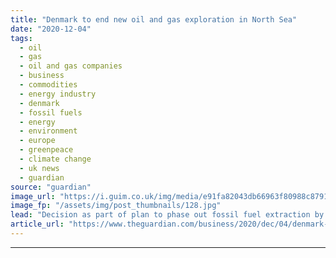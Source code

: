 ```yaml
---
title: "Denmark to end new oil and gas exploration in North Sea"
date: "2020-12-04"
tags: 
  - oil
  - gas
  - oil and gas companies
  - business
  - commodities
  - energy industry
  - denmark
  - fossil fuels
  - energy
  - environment
  - europe
  - greenpeace
  - climate change
  - uk news
  - guardian
source: "guardian"
image_url: "https://i.guim.co.uk/img/media/e91fa82043db66963f80988c8791dd3575422474/12_15_2483_1490/master/2483.jpg?width=460&quality=85&auto=format&fit=max&s=abbbe218a5cb572a3df221091edbc389"
image_fp: "/assets/img/post_thumbnails/128.jpg"
lead: "Decision as part of plan to phase out fossil fuel extraction by 2050 will put pressure on UK Denmark has brought an immediate end to new oil and gas exploration in the Danish North Sea as part of a plan to phase out fossil fuel extraction by 2050.On ..."
article_url: "https://www.theguardian.com/business/2020/dec/04/denmark-to-end-new-oil-and-gas-exploration-in-north-sea"
---
```


---
